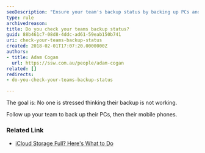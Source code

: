 ```yaml
---
seoDescription: "Ensure your team's backup status by backing up PCs and mobile phones regularly to avoid stress."
type: rule
archivedreason: 
title: Do you check your teams backup status?
guid: 88b461c7-08d8-4ddc-ad61-59eab150b741
uri: check-your-teams-backup-status
created: 2018-02-01T17:07:20.0000000Z
authors:
- title: Adam Cogan
  url: https://ssw.com.au/people/adam-cogan
related: []
redirects:
- do-you-check-your-teams-backup-status

---
```


The goal is: No one is stressed thinking their backup is not working.

Follow up your team to back up their PCs, then their mobile phones.

<!--endintro-->

### Related Link 


* [iCloud Storage Full? Here's What to Do](http&#58;//www.wsj.com/video/icloud-storage-full-heres-what-to-do/AE27E641-8F11-4A79-A375-8E276B9585A1.html)
